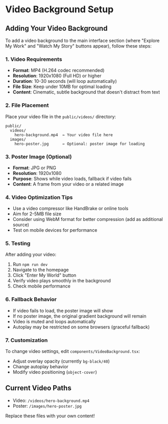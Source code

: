 # Video Background Setup

## Adding Your Video Background

To add a video background to the main interface section (where "Explore My Work" and "Watch My Story" buttons appear), follow these steps:

### 1. Video Requirements
- **Format**: MP4 (H.264 codec recommended)
- **Resolution**: 1920x1080 (Full HD) or higher
- **Duration**: 10-30 seconds (will loop automatically)
- **File Size**: Keep under 10MB for optimal loading
- **Content**: Cinematic, subtle background that doesn't distract from text

### 2. File Placement
Place your video file in the `public/videos/` directory:
```
public/
  videos/
    hero-background.mp4  ← Your video file here
  images/
    hero-poster.jpg      ← Optional: poster image for loading
```

### 3. Poster Image (Optional)
- **Format**: JPG or PNG
- **Resolution**: 1920x1080
- **Purpose**: Shows while video loads, fallback if video fails
- **Content**: A frame from your video or a related image

### 4. Video Optimization Tips
- Use a video compressor like HandBrake or online tools
- Aim for 2-5MB file size
- Consider using WebM format for better compression (add as additional source)
- Test on mobile devices for performance

### 5. Testing
After adding your video:
1. Run `npm run dev`
2. Navigate to the homepage
3. Click "Enter My World" button
4. Verify video plays smoothly in the background
5. Check mobile performance

### 6. Fallback Behavior
- If video fails to load, the poster image will show
- If no poster image, the original gradient background will remain
- Video is muted and loops automatically
- Autoplay may be restricted on some browsers (graceful fallback)

### 7. Customization
To change video settings, edit `components/VideoBackground.tsx`:
- Adjust overlay opacity (currently `bg-black/40`)
- Change autoplay behavior
- Modify video positioning (`object-cover`)

## Current Video Paths
- Video: `/videos/hero-background.mp4`
- Poster: `/images/hero-poster.jpg`

Replace these files with your own content!
